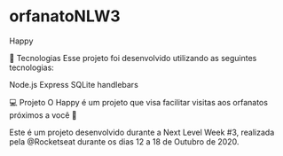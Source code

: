 # orfanatoNLW3

Happy

🚀 Tecnologias
Esse projeto foi desenvolvido utilizando as seguintes tecnologias:

Node.js
Express
SQLite
handlebars

💻 Projeto
O Happy é um projeto que visa facilitar visitas aos orfanatos próximos a você 💜

Este é um projeto desenvolvido durante a Next Level Week #3, realizada pela @Rocketseat durante os dias 12 a 18 de Outubro de 2020.
